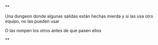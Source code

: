 **

Una dungeon donde algunas salidas están hechas mierda y si las usa otro equipo, no las pueden usar

O las rompen los otros antes de que pasen ellos

**